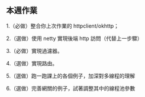 ## 本週作業
1.（必做）整合你上次作業的 httpclient/okhttp；

2.（選做）使用 netty 實現後端 http 訪問（代替上一步驟）

3.（必做）實現過濾器。

4.（選做）實現路由。

5.（選做）跑一跑課上的各個例子，加深對多線程的理解

6.（選做）完善網關的例子，試著調整其中的線程池參數